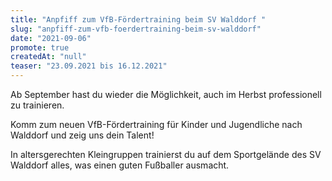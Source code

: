 ```yaml
---
title: "Anpfiff zum VfB-Fördertraining beim SV Walddorf "
slug: "anpfiff-zum-vfb-foerdertraining-beim-sv-walddorf"
date: "2021-09-06"
promote: true
createdAt: "null"
teaser: "23.09.2021 bis 16.12.2021"
---
```

Ab September hast du wieder die Möglichkeit, auch im Herbst professionell zu trainieren.


Komm zum neuen VfB-Fördertraining für Kinder und Jugendliche nach Walddorf und zeig uns dein Talent!


In altersgerechten Kleingruppen trainierst du auf dem Sportgelände des SV Walddorf alles, was einen guten Fußballer ausmacht.
